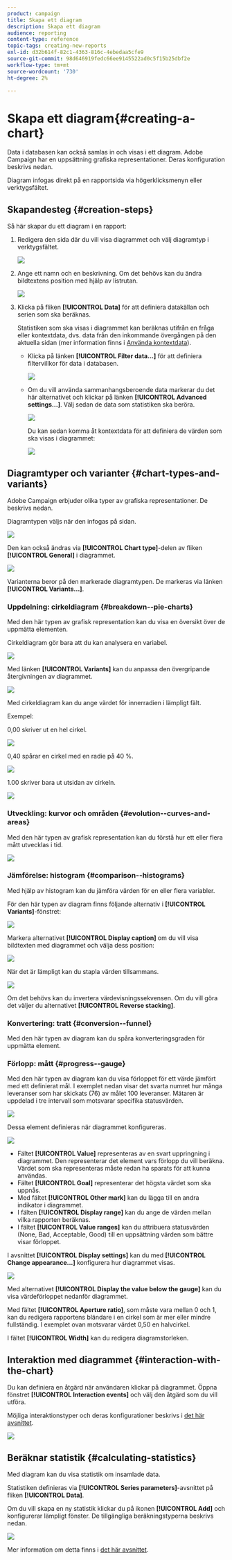 ```yaml
---
product: campaign
title: Skapa ett diagram
description: Skapa ett diagram
audience: reporting
content-type: reference
topic-tags: creating-new-reports
exl-id: d32b614f-82c1-4363-816c-4ebedaa5cfe9
source-git-commit: 98d646919fedc66ee9145522ad0c5f15b25dbf2e
workflow-type: tm+mt
source-wordcount: '730'
ht-degree: 2%

---
```


# Skapa ett diagram{#creating-a-chart}

Data i databasen kan också samlas in och visas i ett diagram. Adobe Campaign har en uppsättning grafiska representationer. Deras konfiguration beskrivs nedan.

Diagram infogas direkt på en rapportsida via högerklicksmenyn eller verktygsfältet.

## Skapandesteg {#creation-steps}

Så här skapar du ett diagram i en rapport:

1. Redigera den sida där du vill visa diagrammet och välj diagramtyp i verktygsfältet.

   ![](assets/s_advuser_report_page_activity_04.png)

1. Ange ett namn och en beskrivning. Om det behövs kan du ändra bildtextens position med hjälp av listrutan.

   ![](assets/s_ncs_advuser_report_wizard_018.png)

1. Klicka på fliken **[!UICONTROL Data]** för att definiera datakällan och serien som ska beräknas.

   Statistiken som ska visas i diagrammet kan beräknas utifrån en fråga eller kontextdata, dvs. data från den inkommande övergången på den aktuella sidan (mer information finns i [Använda kontextdata](../../reporting/using/using-the-context.md#using-context-data)).

   * Klicka på länken **[!UICONTROL Filter data...]** för att definiera filtervillkor för data i databasen.

      ![](assets/reporting_graph_add_filter.png)

   * Om du vill använda sammanhangsberoende data markerar du det här alternativet och klickar på länken **[!UICONTROL Advanced settings...]**. Välj sedan de data som statistiken ska beröra.

      ![](assets/reporting_graph_from_context.png)

      Du kan sedan komma åt kontextdata för att definiera de värden som ska visas i diagrammet:

      ![](assets/reporting_graph_select-from_context.png)

## Diagramtyper och varianter {#chart-types-and-variants}

Adobe Campaign erbjuder olika typer av grafiska representationer. De beskrivs nedan.

Diagramtypen väljs när den infogas på sidan.

![](assets/s_advuser_report_page_activity_04.png)

Den kan också ändras via **[!UICONTROL Chart type]**-delen av fliken **[!UICONTROL General]** i diagrammet.

![](assets/reporting_change_graph_type.png)

Varianterna beror på den markerade diagramtypen. De markeras via länken **[!UICONTROL Variants...]**.

### Uppdelning: cirkeldiagram {#breakdown--pie-charts}

Med den här typen av grafisk representation kan du visa en översikt över de uppmätta elementen.

Cirkeldiagram gör bara att du kan analysera en variabel.

![](assets/reporting_graph_type_sector_1.png)

Med länken **[!UICONTROL Variants]** kan du anpassa den övergripande återgivningen av diagrammet.

![](assets/reporting_graph_type_sector_2.png)

Med cirkeldiagram kan du ange värdet för innerradien i lämpligt fält.

Exempel:

0,00 skriver ut en hel cirkel.

![](assets/s_ncs_advuser_report_sector_exple1.png)

0,40 spårar en cirkel med en radie på 40 %.

![](assets/s_ncs_advuser_report_sector_exple2.png)

1.00 skriver bara ut utsidan av cirkeln.

![](assets/s_ncs_advuser_report_sector_exple3.png)

### Utveckling: kurvor och områden {#evolution--curves-and-areas}

Med den här typen av grafisk representation kan du förstå hur ett eller flera mått utvecklas i tid.

![](assets/reporting_graph_type_curve.png)

### Jämförelse: histogram {#comparison--histograms}

Med hjälp av histogram kan du jämföra värden för en eller flera variabler.

För den här typen av diagram finns följande alternativ i **[!UICONTROL Variants]**-fönstret:

![](assets/reporting_select_graph_var.png)

Markera alternativet **[!UICONTROL Display caption]** om du vill visa bildtexten med diagrammet och välja dess position:

![](assets/reporting_select_graph_legend.png)

När det är lämpligt kan du stapla värden tillsammans.

![](assets/reporting_graph_type_histo.png)

Om det behövs kan du invertera värdevisningssekvensen. Om du vill göra det väljer du alternativet **[!UICONTROL Reverse stacking]**.

### Konvertering: tratt {#conversion--funnel}

Med den här typen av diagram kan du spåra konverteringsgraden för uppmätta element.

### Förlopp: mått {#progress--gauge}

Med den här typen av diagram kan du visa förloppet för ett värde jämfört med ett definierat mål. I exemplet nedan visar det svarta numret hur många leveranser som har skickats (76) av målet 100 leveranser. Mätaren är uppdelad i tre intervall som motsvarar specifika statusvärden.

![](assets/reporting_graph_type_gauge.png)

Dessa element definieras när diagrammet konfigureras.

![](assets/reporting_graph_type_gauge1.png)

* Fältet **[!UICONTROL Value]** representeras av en svart uppringning i diagrammet. Den representerar det element vars förlopp du vill beräkna. Värdet som ska representeras måste redan ha sparats för att kunna användas.
* Fältet **[!UICONTROL Goal]** representerar det högsta värdet som ska uppnås.
* Med fältet **[!UICONTROL Other mark]** kan du lägga till en andra indikator i diagrammet.
* I fälten **[!UICONTROL Display range]** kan du ange de värden mellan vilka rapporten beräknas.
* I fältet **[!UICONTROL Value ranges]** kan du attribuera statusvärden (None, Bad, Acceptable, Good) till en uppsättning värden som bättre visar förloppet.

I avsnittet **[!UICONTROL Display settings]** kan du med **[!UICONTROL Change appearance...]** konfigurera hur diagrammet visas.

![](assets/reporting_graph_type_gauge2.png)

Med alternativet **[!UICONTROL Display the value below the gauge]** kan du visa värdeförloppet nedanför diagrammet.

Med fältet **[!UICONTROL Aperture ratio]**, som måste vara mellan 0 och 1, kan du redigera rapportens bländare i en cirkel som är mer eller mindre fullständig. I exemplet ovan motsvarar värdet 0,50 en halvcirkel.

I fältet **[!UICONTROL Width]** kan du redigera diagramstorleken.

## Interaktion med diagrammet {#interaction-with-the-chart}

Du kan definiera en åtgärd när användaren klickar på diagrammet. Öppna fönstret **[!UICONTROL Interaction events]** och välj den åtgärd som du vill utföra.

Möjliga interaktionstyper och deras konfigurationer beskrivs i [det här avsnittet](../../web/using/static-elements-in-a-web-form.md#inserting-html-content).

![](assets/s_ncs_advuser_report_wizard_017.png)

## Beräknar statistik {#calculating-statistics}

Med diagram kan du visa statistik om insamlade data.

Statistiken definieras via **[!UICONTROL Series parameters]**-avsnittet på fliken **[!UICONTROL Data]**.

Om du vill skapa en ny statistik klickar du på ikonen **[!UICONTROL Add]** och konfigurerar lämpligt fönster. De tillgängliga beräkningstyperna beskrivs nedan.

![](assets/reporting_add_statistics.png)

Mer information om detta finns i [det här avsnittet](../../reporting/using/using-the-descriptive-analysis-wizard.md#statistics-calculation).
